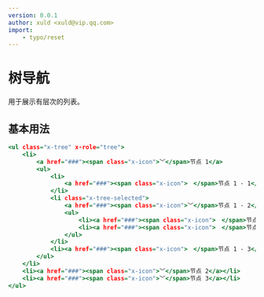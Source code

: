 ```yaml
---
version: 0.0.1
author: xuld <xuld@vip.qq.com>
import:
    - typo/reset
---
```

# 树导航
用于展示有层次的列表。
<link rel="stylesheet" href="../core/reset.scss" />
<link rel="stylesheet" href="../partial/icon.scss" />
<link rel="stylesheet" href="../nav/tree.scss" />

## 基本用法
```htm
<ul class="x-tree" x-role="tree">
    <li>
        <a href="###"><span class="x-icon">﹀</span>节点 1</a>
        <ul>
            <li>
                <a href="###"><span class="x-icon">　</span>节点 1 - 1</a>
            </li>
            <li class="x-tree-selected">
                <a href="###"><span class="x-icon">﹀</span>节点 1 - 2</a>
                <ul>
                    <li><a href="###"><span class="x-icon">　</span>节点 1 - 2 - 1</a></li>
                    <li><a href="###"><span class="x-icon">　</span>节点 1 - 2 - 2</a></li>
                </ul>
            </li>
            <li><a href="###"><span class="x-icon">　</span>节点 1 - 3</a></li>
        </ul>
    </li>
    <li><a href="###"><span class="x-icon">﹀</span>节点 2</a></li>
    <li><a href="###"><span class="x-icon">﹀</span>节点 3</a></li>
</ul>
```
